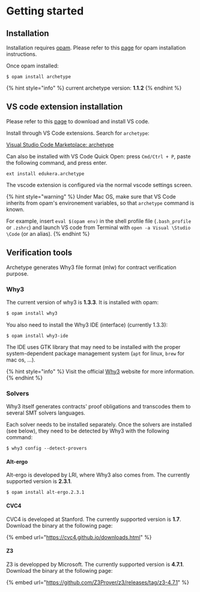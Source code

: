 # Getting started

## Installation

Installation requires [opam](https://opam.ocaml.org/). Please refer to this [page](https://opam.ocaml.org/doc/Install.html) for opam installation instructions.

Once opam installed:

```
$ opam install archetype
```

{% hint style="info" %}
 current archetype version: **1.1.2**
{% endhint %}

## VS code extension installation

Please refer to this [page](https://code.visualstudio.com/download) to download and install VS code.

Install through VS Code extensions. Search for `archetype`:

[Visual Studio Code Marketplace: archetype](https://marketplace.visualstudio.com/items?itemName=edukera.archetype)

Can also be installed with VS Code Quick Open: press `Cmd/Ctrl + P`, paste the following command, and press enter.

```text
ext install edukera.archetype
```

The vscode extension is configured via the normal vscode settings screen.

{% hint style="warning" %}
Under Mac OS, make sure that VS Code inherits from opam's environement variables, so that `archetype` command is known.  

For example, insert `eval $(opam env)` in the shell profile file \(`.bash_profile` or `.zshrc`\) and launch VS code from Terminal with `open -a Visual \Studio \Code` \(or an alias\). 
{% endhint %}

## Verification tools

Archetype generates Why3 file format \(mlw\) for contract verification purpose. 

### Why3

The current version of why3 is **1.3.3**. It is installed with opam:

```bash
$ opam install why3
```

You also need to install the Why3 IDE \(interface\) \(currently 1.3.3\):

```text
$ opam install why3-ide
```

The IDE uses GTK library that may need to be installed with the proper system-dependent package management system \(`apt` for linux, `brew` for mac os, ...\).

{% hint style="info" %}
Visit the official [Why3](http://why3.lri.fr/) website for more information.
{% endhint %}

### Solvers

Why3 itself generates contracts' proof obligations and transcodes them to several SMT solvers languages. 

Each solver needs to be installed separately. Once the solvers are installed \(see below\), they need to be detected by Why3 with the following command:

```text
$ why3 config --detect-provers
```

#### Alt-ergo

Alt-ergo is developed by LRI, where Why3 also comes from. The currently supported version is **2.3.1**.

```text
$ opam install alt-ergo.2.3.1
```

#### CVC4

CVC4 is developed at Stanford. The currently supported version is **1.7**. Download the binary at the following page: 

{% embed url="https://cvc4.github.io/downloads.html" %}

#### Z3

Z3 is developped by Microsoft. The currently supported version is **4.7.1**. Download the binary at the following page:

{% embed url="https://github.com/Z3Prover/z3/releases/tag/z3-4.7.1" %}











 


